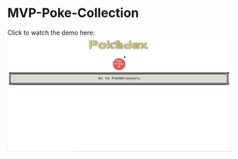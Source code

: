 # MVP-Poke-Collection
Click to watch the demo here:
[![Watch the demo](./previews/demo.png)](https://recordit.co/vxwvIQohh0)

